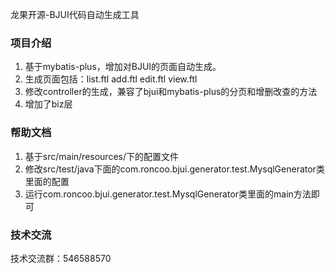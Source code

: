 龙果开源-BJUI代码自动生成工具

### 项目介绍
1. 基于mybatis-plus，增加对BJUI的页面自动生成。
2. 生成页面包括：list.ftl add.ftl edit.ftl view.ftl
3. 修改controller的生成，兼容了bjui和mybatis-plus的分页和增删改查的方法
4. 增加了biz层


### 帮助文档
1. 基于src/main/resources/下的配置文件
2. 修改src/test/java下面的com.roncoo.bjui.generator.test.MysqlGenerator类里面的配置
3. 运行com.roncoo.bjui.generator.test.MysqlGenerator类里面的main方法即可

### 技术交流
技术交流群：546588570
